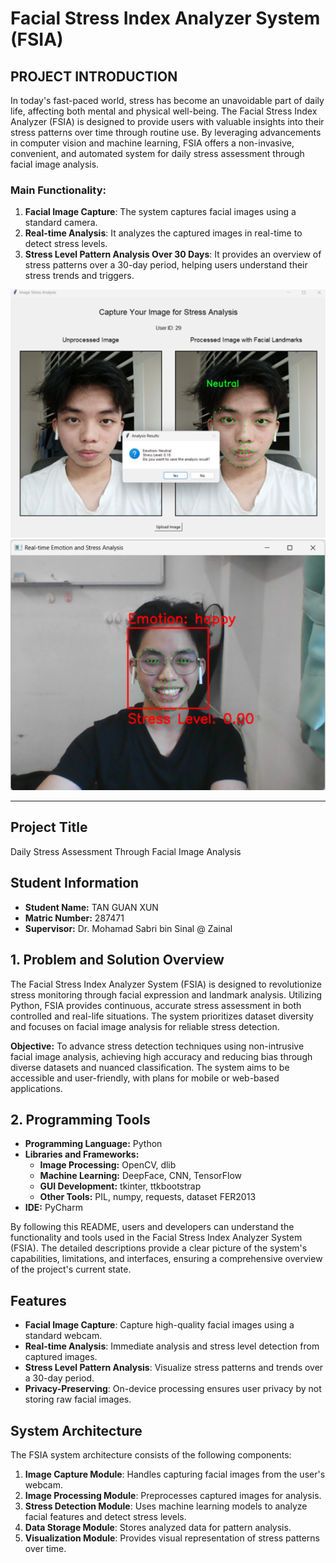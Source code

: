 # Facial Stress Index Analyzer System (FSIA)

## PROJECT INTRODUCTION

In today's fast-paced world, stress has become an unavoidable part of daily life, affecting both mental and physical well-being. The Facial Stress Index Analyzer (FSIA) is designed to provide users with valuable insights into their stress patterns over time through routine use. By leveraging advancements in computer vision and machine learning, FSIA offers a non-invasive, convenient, and automated system for daily stress assessment through facial image analysis.

### Main Functionality:

1. **Facial Image Capture**: The system captures facial images using a standard camera.
2. **Real-time Analysis**: It analyzes the captured images in real-time to detect stress levels.
3. **Stress Level Pattern Analysis Over 30 Days**: It provides an overview of stress patterns over a 30-day period, helping users understand their stress trends and triggers.

![image](img/example.png) ![image](img/example2.png)

---

## Project Title
Daily Stress Assessment Through Facial Image Analysis

## Student Information
- **Student Name:** TAN GUAN XUN
- **Matric Number:** 287471
- **Supervisor:** Dr. Mohamad Sabri bin Sinal @ Zainal

## 1. Problem and Solution Overview
The Facial Stress Index Analyzer System (FSIA) is designed to revolutionize stress monitoring through facial expression and landmark analysis. Utilizing Python, FSIA provides continuous, accurate stress assessment in both controlled and real-life situations. The system prioritizes dataset diversity and focuses on facial image analysis for reliable stress detection.

**Objective:** To advance stress detection techniques using non-intrusive facial image analysis, achieving high accuracy and reducing bias through diverse datasets and nuanced classification. The system aims to be accessible and user-friendly, with plans for mobile or web-based applications.


## 2. Programming Tools
- **Programming Language:** Python
- **Libraries and Frameworks:**
  - **Image Processing:** OpenCV, dlib
  - **Machine Learning:** DeepFace, CNN, TensorFlow
  - **GUI Development:** tkinter, ttkbootstrap
  - **Other Tools:** PIL, numpy, requests, dataset FER2013
- **IDE:** PyCharm


By following this README, users and developers can understand the functionality and tools used in the Facial Stress Index Analyzer System (FSIA). The detailed descriptions provide a clear picture of the system's capabilities, limitations, and interfaces, ensuring a comprehensive overview of the project's current state.

## Features

- **Facial Image Capture**: Capture high-quality facial images using a standard webcam.
- **Real-time Analysis**: Immediate analysis and stress level detection from captured images.
- **Stress Level Pattern Analysis**: Visualize stress patterns and trends over a 30-day period.
- **Privacy-Preserving**: On-device processing ensures user privacy by not storing raw facial images.

## System Architecture

The FSIA system architecture consists of the following components:

1. **Image Capture Module**: Handles capturing facial images from the user's webcam.
2. **Image Processing Module**: Preprocesses captured images for analysis.
3. **Stress Detection Module**: Uses machine learning models to analyze facial features and detect stress levels.
4. **Data Storage Module**: Stores analyzed data for pattern analysis.
5. **Visualization Module**: Provides visual representation of stress patterns over time.


